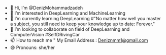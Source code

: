 - 👋 Hi, I’m @DenizMohammadzadeh
- 👀 I’m interested in DeepLearning and MachineLearning
- 🌱 I’m currently learning DeepLearning #"No matter how well you master a subject, you still need to keep your knowledge up to date: Forever."
- 💞️ I’m looking to collaborate on field of DeepLearning and ComputerVision #SelfDRivingCar
- 📫 How to reach me " My Email Address : Deniznmm1@gmail.com
- 😄 Pronouns: she/her

<!---
DenizMohammadzade/DenizMohammadzade is a ✨ special ✨ repository because its `README.md` (this file) appears on your GitHub profile.
You can click the Preview link to take a look at your changes.
--->
